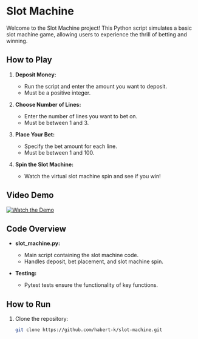 # Slot Machine

Welcome to the Slot Machine project! This Python script simulates a basic slot machine game, allowing users to experience the thrill of betting and winning.

## How to Play

1. **Deposit Money:**
   - Run the script and enter the amount you want to deposit.
   - Must be a positive integer.

2. **Choose Number of Lines:**
   - Enter the number of lines you want to bet on.
   - Must be between 1 and 3.

3. **Place Your Bet:**
   - Specify the bet amount for each line.
   - Must be between 1 and 100.

4. **Spin the Slot Machine:**
   - Watch the virtual slot machine spin and see if you win!

## Video Demo

[![Watch the Demo](paste-your-video-url-here)](https://youtu.be/4N1hRuWsFag)

## Code Overview

- **slot_machine.py:**
  - Main script containing the slot machine code.
  - Handles deposit, bet placement, and slot machine spin.

- **Testing:**
  - Pytest tests ensure the functionality of key functions.

## How to Run

1. Clone the repository:

   ```bash
   git clone https://github.com/habert-k/slot-machine.git